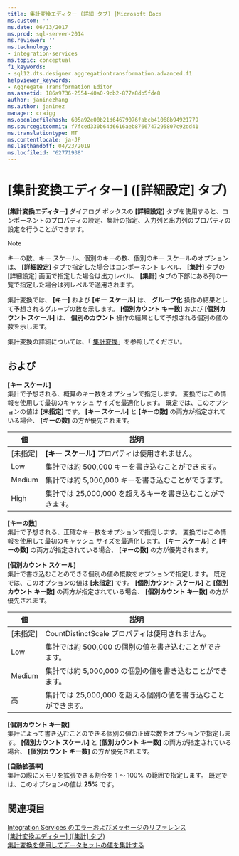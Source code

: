 ```yaml
---
title: 集計変換エディター (詳細 タブ) |Microsoft Docs
ms.custom: ''
ms.date: 06/13/2017
ms.prod: sql-server-2014
ms.reviewer: ''
ms.technology:
- integration-services
ms.topic: conceptual
f1_keywords:
- sql12.dts.designer.aggregationtransformation.advanced.f1
helpviewer_keywords:
- Aggregate Transformation Editor
ms.assetid: 186a9736-2554-40a0-9cb2-877a8db5fde8
author: janinezhang
ms.author: janinez
manager: craigg
ms.openlocfilehash: 605a92e00b21d64679076fabcb41068b94921779
ms.sourcegitcommit: f7fced330b64d6616aeb8766747295807c92dd41
ms.translationtype: MT
ms.contentlocale: ja-JP
ms.lasthandoff: 04/23/2019
ms.locfileid: "62771938"
---
```

# <a name="aggregate-transformation-editor-advanced-tab"></a>[集計変換エディター] ([詳細設定] タブ)
  **[集計変換エディター]** ダイアログ ボックスの **[詳細設定]** タブを使用すると、コンポーネントのプロパティの設定、集計の指定、入力列と出力列のプロパティの設定を行うことができます。  
  
> [!NOTE]  
>  キーの数、キー スケール、個別のキーの数、個別のキー スケールのオプションは、 **[詳細設定]** タブで指定した場合はコンポーネント レベル、 **[集計]** タブの [詳細設定] 画面で指定した場合は出力レベル、 **[集計]** タブの下部にある列の一覧で指定した場合は列レベルで適用されます。  
>   
>  集計変換では、 **[キー]** および **[キー スケール]** は、 **グループ化** 操作の結果として予想されるグループの数を示します。 **[個別カウント キー数]** および **[個別カウント スケール]** は、 **個別のカウント** 操作の結果として予想される個別の値の数を示します。  
  
 集計変換の詳細については、「 [集計変換](data-flow/transformations/aggregate-transformation.md)」を参照してください。  
  
## <a name="options"></a>および  
 **[キー スケール]**  
 集計で予想される、概算のキー数をオプションで指定します。 変換ではこの情報を使用して最初のキャッシュ サイズを最適化します。 既定では、このオプションの値は **[未指定]** です。 **[キー スケール]** と **[キーの数]** の両方が指定されている場合、 **[キーの数]** の方が優先されます。  
  
|値|説明|  
|-----------|-----------------|  
|[未指定]|**[キー スケール]** プロパティは使用されません。|  
|Low|集計では約 500,000 キーを書き込むことができます。|  
|Medium|集計では約 5,000,000 キーを書き込むことができます。|  
|High|集計では 25,000,000 を超えるキーを書き込むことができます。|  
  
 **[キーの数]**  
 集計で予想される、正確なキー数をオプションで指定します。 変換ではこの情報を使用して最初のキャッシュ サイズを最適化します。 **[キー スケール]** と **[キーの数]** の両方が指定されている場合、 **[キーの数]** の方が優先されます。  
  
 **[個別カウント スケール]**  
 集計で書き込むことのできる個別の値の概数をオプションで指定します。 既定では、このオプションの値は **[未指定]** です。 **[個別カウント スケール]** と **[個別カウント キー数]** の両方が指定されている場合、 **[個別カウント キー数]** の方が優先されます。  
  
|値|説明|  
|-----------|-----------------|  
|[未指定]|CountDistinctScale プロパティは使用されません。|  
|Low|集計では約 500,000 の個別の値を書き込むことができます。|  
|Medium|集計では約 5,000,000 の個別の値を書き込むことができます。|  
|高|集計では 25,000,000 を超える個別の値を書き込むことができます。|  
  
 **[個別カウント キー数]**  
 集計によって書き込むことのできる個別の値の正確な数をオプションで指定します。 **[個別カウント スケール]** と **[個別カウント キー数]** の両方が指定されている場合、 **[個別カウント キー数]** の方が優先されます。  
  
 **[自動拡張率]**  
 集計の際にメモリを拡張できる割合を 1 ～ 100% の範囲で指定します。 既定では、このオプションの値は **25%** です。  
  
## <a name="see-also"></a>関連項目  
 [Integration Services のエラーおよびメッセージのリファレンス](../../2014/integration-services/integration-services-error-and-message-reference.md)   
 [[集計変換エディター] ([集計] タブ)](../../2014/integration-services/aggregate-transformation-editor-aggregations-tab.md)   
 [集計変換を使用してデータセットの値を集計する](data-flow/transformations/aggregate-values-in-a-dataset-by-using-the-aggregate-transformation.md)  
  
  
